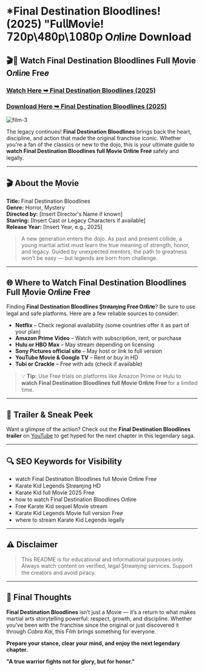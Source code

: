 # *Final Destination Bloodlines! (2025) "Fu𝗅𝗅Mov𝗂e! 𝟩𝟤𝟢𝗉\𝟦𝟪𝟢𝗉\𝟣𝟢𝟪𝟢𝗉 O𝑛li𝑛e Download

## 🎬🎥 Watch Final Destination Bloodlines Full Ṃovie O𝑛li𝑛e Fre𝑒

### [Watch Here ➥ Final Destination Bloodlines (2025)](https://qimovies.com/en/movie/574475/final-destination-bloodlines)

### [Download Here ➥ Final Destination Bloodlines (2025)](https://qimovies.com/en/movie/574475/final-destination-bloodlines)

![film-3](https://media.themoviedb.org/t/p/w533_and_h300_bestv2/uIpJPDNFoeX0TVml9smPrs9KUVx.jpg)

The legacy continues! **Final Destination Bloodlines** brings back the heart, discipline, and action that made the original franchise iconic. Whether you're a fan of the classics or new to the dojo, this is your ultimate guide to **watch Final Destination Bloodlines full Ṃovie O𝑛li𝑛e Fre𝑒** safely and legally.

---

## 🎬 About the Ṃovie

**Title:** Final Destination Bloodlines  
**Genre:** Horror, Mystery  
**Directed by:** [Insert Director's Name if known]  
**Starring:** [Insert Cast or Legacy Characters if available]  
**Release Year:** [Insert Year, e.g., 2025]

> A new generation enters the dojo. As past and present collide, a young martial artist must learn the true meaning of strength, honor, and legacy. Guided by unexpected mentors, the path to greatness won’t be easy — but legends are born from challenge.

---

## 🌐 Where to Watch Final Destination Bloodlines Full Ṃovie O𝑛li𝑛e Fre𝑒

Finding **Final Destination Bloodlines Ştr𝑒aɱ𝔦ng Fre𝑒 O𝑛li𝑛e**? Be sure to use legal and safe platforms. Here are a few reliable sources to consider:

- **Netflix** – Check regional availability (some countries offer it as part of your plan)
- **Amazon Prime Video** – Watch with subscription, rent, or purchase  
- **Hulu or HBO Max** – May stream depending on licensing
- **Sony Pictures official site** – May host or link to full version
- **YouTube Ṃovie & Google TV** – Rent or buy in HD
- **Tubi or Crackle** – Fre𝑒 with ads (check if available)

> 💡 **Tip:** Use Fre𝑒 trials on platforms like Amazon Prime or Hulu to **watch Final Destination Bloodlines full Ṃovie O𝑛li𝑛e Fre𝑒** for a limited time.

---

## 🎥 Trailer & Sneak Peek

Want a glimpse of the action? Check out the **Final Destination Bloodlines trailer** on [YouTube](https://www.youtube.com) to get hyped for the next chapter in this legendary saga.

---

## 🔍 SEO Keywords for Visibility

- watch Final Destination Bloodlines full Ṃovie O𝑛li𝑛e Fre𝑒  
- Karate Kid Legends Ştr𝑒aɱ𝔦ng HD  
- Karate Kid full Ṃovie 2025 Fre𝑒  
- how to watch Final Destination Bloodlines O𝑛li𝑛e  
- Fre𝑒 Karate Kid sequel Ṃovie stream  
- Karate Kid Legends Ṃovie full version Fre𝑒  
- where to stream Karate Kid Legends legally  

---

## ⚠️ Disclaimer

> This README is for educational and informational purposes only. Always watch content on verified, legal Ştr𝑒aɱ𝔦ng services. Support the creators and avoid piracy.

---

## 🐉 Final Thoughts

**Final Destination Bloodlines** isn’t just a Ṃovie — it’s a return to what makes martial arts storytelling powerful: respect, growth, and discipline. Whether you’ve been with the franchise since the original or just discovered it through *Cobra Kai*, this Ḟilṁ brings something for everyone.

**Prepare your stance, clear your mind, and enjoy the next legendary chapter.**

**"A true warrior fights not for glory, but for honor."**
